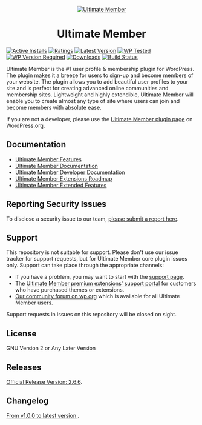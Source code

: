 <p align="center"><a href="https://ultimatemember.com/"><img src="https://ultimatemember.com/wp-content/uploads/2022/05/icon-128×128.png" alt="Ultimate Member" ></a><br/>
<h1 align="center">Ultimate Member</h1>
</p>

[![Active Installs](https://img.shields.io/wordpress/plugin/installs/ultimate-member?color=7856ff)](https://img.shields.io/wordpress/plugin/installs/ultimate-member?color=7856ff)
[![Ratings](https://img.shields.io/wordpress/plugin/rating/ultimate-member?color=7856ff)](https://img.shields.io/wordpress/plugin/rating/ultimate-member?color=7856ff)
[![Latest Version](https://img.shields.io/wordpress/plugin/v/ultimate-member?label=Latest&color=7856ff)](https://img.shields.io/wordpress/plugin/v/ultimate-member?label=Latest)
[![WP Tested](https://img.shields.io/wordpress/plugin/tested/ultimate-member?label=wp&color=7856ff)](https://img.shields.io/wordpress/plugin/tested/ultimate-member?label=wp)
[![WP Version Required](https://img.shields.io/wordpress/plugin/wp-version/ultimate-member?label=wp&color=7856ff)](https://img.shields.io/wordpress/plugin/wp-version/ultimate-member?label=wp)
[![Downloads](https://img.shields.io/wordpress/plugin/dt/ultimate-member?color=7856ff)](https://img.shields.io/wordpress/plugin/dt/ultimate-member?color=7856ff)
[![Build Status](https://img.shields.io/travis/ultimatemember/ultimatemember/master?color=7856ff)](https://travis-ci.org/ultimatemember/ultimatemember)

Ultimate Member is the #1 user profile & membership plugin for WordPress. The plugin makes it a breeze for users to sign-up and become members of your website. The plugin allows you to add beautiful user profiles to your site and is perfect for creating advanced online communities and membership sites. Lightweight and highly extendible, Ultimate Member will enable you to create almost any type of site where users can join and become members with absolute ease.

If you are not a developer, please use the [Ultimate Member plugin page](https://wordpress.org/plugins/ultimate-member/) on WordPress.org.

## Documentation

- [Ultimate Member Features](https://ultimatemember.com/features/)
- [Ultimate Member Documentation](https://docs.ultimatemember.com)
- [Ultimate Member Developer Documentation](https://docs.ultimatemember.com/collection/28-for-developers)
- [Ultimate Member Extensions Roadmap](https://ultimatemember.com/roadmap/)
- [Ultimate Member Extended Features](https://github.com/ultimatemember/Extended)

## Reporting Security Issues

To disclose a security issue to our team, [please submit a report here](https://ultimatemember.com/feedback/).

## Support

This repository is not suitable for support. Please don't use our issue tracker for support requests, but for Ultimate Member core plugin issues only. Support can take place through the appropriate channels:

- If you have a problem, you may want to start with the [support page](https://ultimatemember.com/support/).
- The [Ultimate Member premium extensions' support portal](https://ultimatemember.com/support/ticket/) for customers who have purchased themes or extensions.
- [Our community forum on wp.org](https://wordpress.org/support/plugin/ultimate-member/) which is available for all Ultimate Member users.

Support requests in issues on this repository will be closed on sight.

## License

GNU Version 2 or Any Later Version

## Releases

[Official Release Version: 2.6.6](https://github.com/ultimatemember/ultimatemember/releases/tag/2.6.6).

## Changelog

[ From v1.0.0 to latest version ](https://wordpress.org/plugins/ultimate-member/changelog/).
